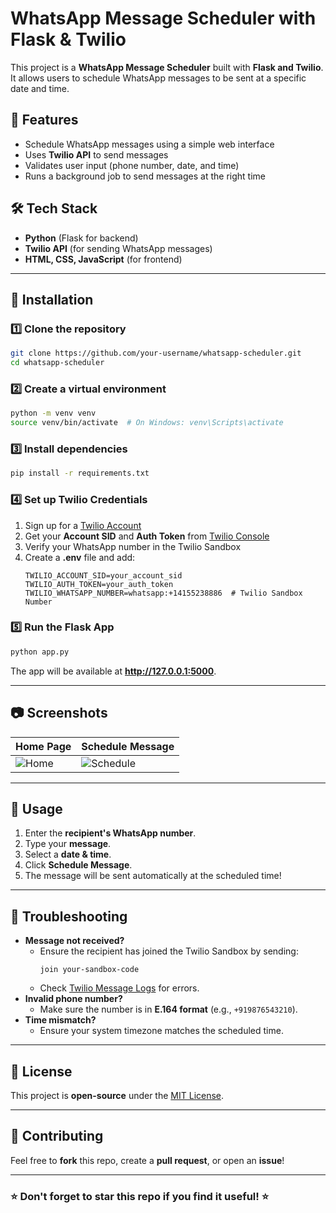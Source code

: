 # WhatsApp Message Scheduler with Flask & Twilio

This project is a **WhatsApp Message Scheduler** built with **Flask and Twilio**. It allows users to schedule WhatsApp messages to be sent at a specific date and time.

## 🚀 Features
- Schedule WhatsApp messages using a simple web interface
- Uses **Twilio API** to send messages
- Validates user input (phone number, date, and time)
- Runs a background job to send messages at the right time

## 🛠 Tech Stack
- **Python** (Flask for backend)
- **Twilio API** (for sending WhatsApp messages)
- **HTML, CSS, JavaScript** (for frontend)

---

## 📌 Installation
### 1️⃣ Clone the repository
```bash
git clone https://github.com/your-username/whatsapp-scheduler.git
cd whatsapp-scheduler
```

### 2️⃣ Create a virtual environment
```bash
python -m venv venv
source venv/bin/activate  # On Windows: venv\Scripts\activate
```

### 3️⃣ Install dependencies
```bash
pip install -r requirements.txt
```

### 4️⃣ Set up Twilio Credentials
1. Sign up for a [Twilio Account](https://www.twilio.com/try-twilio)
2. Get your **Account SID** and **Auth Token** from [Twilio Console](https://www.twilio.com/console)
3. Verify your WhatsApp number in the Twilio Sandbox
4. Create a **.env** file and add:
   ```env
   TWILIO_ACCOUNT_SID=your_account_sid
   TWILIO_AUTH_TOKEN=your_auth_token
   TWILIO_WHATSAPP_NUMBER=whatsapp:+14155238886  # Twilio Sandbox Number
   ```

### 5️⃣ Run the Flask App
```bash
python app.py
```

The app will be available at **http://127.0.0.1:5000**.

---

## 📷 Screenshots
| Home Page | Schedule Message |
|-----------|----------------|
| ![Home](screenshots/home.png) | ![Schedule](screenshots/schedule.png) |

---

## 📜 Usage
1. Enter the **recipient's WhatsApp number**.
2. Type your **message**.
3. Select a **date & time**.
4. Click **Schedule Message**.
5. The message will be sent automatically at the scheduled time!

---

## 🐞 Troubleshooting
- **Message not received?**
  - Ensure the recipient has joined the Twilio Sandbox by sending:
    ```
    join your-sandbox-code
    ```
  - Check [Twilio Message Logs](https://www.twilio.com/console/sms/logs) for errors.
- **Invalid phone number?**
  - Make sure the number is in **E.164 format** (e.g., `+919876543210`).
- **Time mismatch?**
  - Ensure your system timezone matches the scheduled time.

---

## 📜 License
This project is **open-source** under the [MIT License](LICENSE).

---

## 🙌 Contributing
Feel free to **fork** this repo, create a **pull request**, or open an **issue**!


---

### ⭐ Don't forget to **star** this repo if you find it useful! ⭐

